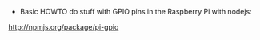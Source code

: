 * Basic HOWTO do stuff with GPIO pins in the Raspberry Pi with nodejs:

http://npmjs.org/package/pi-gpio
